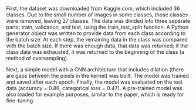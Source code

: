 First, the dataset was downloaded from Kaggle.com, which included 36 classes. Due to the small number of images in some classes, those classes were removed, leaving 27 classes. The data was divided into three separate parts: train, validation, and test, using the train_test_split function. A Python generator object was written to provide data from each class according to the batch size. At each step, the remaining data in the class was compared with the batch size. If there was enough data, that data was returned; if the class data was exhausted, it was returned to the beginning of the class (a method of oversampling).

Next, a simple model with a CNN architecture that includes dilation (there are gaps between the pixels in the kernel) was built. The model was trained and saved after each epoch. Finally, the model was evaluated on the test data (accuracy = 0.86, categorical loss = 0.47). A pre-trained model was also loaded for example purposes, similar to the paper, which is ready for fine-tuning.
